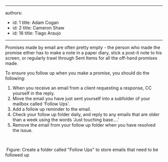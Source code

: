 

---
authors:
  - id: 1
    title: Adam Cogan
  - id: 2
    title: Cameron Shaw
  - id: 16
    title: Tiago Araujo
---




<span class='intro'> 
  <p>Promises made by email are often pretty empty - the person who made the promise either has to make a note in a paper diary, stick a post-it note to his screen, or regularly trawl through Sent Items for all the off-hand promises made. </p>
<p>To ensure you follow up when you make a promise, you should do the following&#58; </p>
 </span>


  <ol>
    <li>When you receive an email from a client requesting a response, CC yourself in the reply. </li>
    <li>Move the email you have just sent yourself into a subfolder of your mailbox called 'Follow Ups'. </li>
    <li>Add a follow up reminder to the email. </li>
    <li>Check your follow up folder daily, and reply to any emails that are older than a week using the words 'Just touching base....' </li>
    <li>Remove the email from your follow up folder when you have resolved the issue. </li>
</ol>
<p>&#160;</p>
<img src="/Communication/RulesToBetterEmail/PublishingImages/followupfolder.gif" class="ms-rteCustom-ImageArea" alt="" /> <span class="ms-rteCustom-FigureNormal">Figure&#58; Create a folder called &quot;Follow Ups&quot; to store emails that need to be followed up</span>



